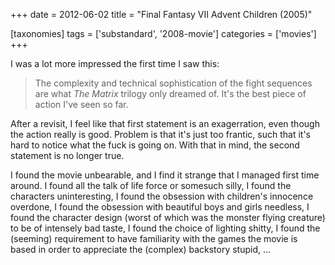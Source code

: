 +++
date = 2012-06-02
title = "Final Fantasy VII Advent Children (2005)"

[taxonomies]
tags = ['substandard', '2008-movie']
categories = ['movies']
+++

I was a lot more impressed the first time I saw this:

> The complexity and technical sophistication of the fight sequences are
> what *The Matrix* trilogy only dreamed of. It's the best piece of
> action I've seen so far.

After a revisit, I feel like that first statement is an exagerration,
even though the action really is good. Problem is that it's just too
frantic, such that it's hard to notice what the fuck is going on. With
that in mind, the second statement is no longer true.

I found the movie unbearable, and I find it strange that I managed first
time around. I found all the talk of life force or somesuch silly, I
found the characters uninteresting, I found the obsession with
children's innocence overdone, I found the obsession with beautiful
boys and girls needless, I found the character design (worst of which
was the monster flying creature) to be of intensely bad taste, I found
the choice of lighting shitty, I found the (seeming) requirement to have
familiarity with the games the movie is based in order to appreciate the
(complex) backstory stupid, ...

